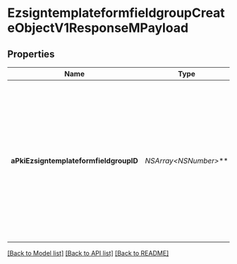 # EzsigntemplateformfieldgroupCreateObjectV1ResponseMPayload

## Properties
Name | Type | Description | Notes
------------ | ------------- | ------------- | -------------
**aPkiEzsigntemplateformfieldgroupID** | **NSArray&lt;NSNumber*&gt;*** | An array of unique IDs representing the object that were requested to be created.  They are returned in the same order as the array containing the objects to be created that was sent in the request. | 

[[Back to Model list]](../README.md#documentation-for-models) [[Back to API list]](../README.md#documentation-for-api-endpoints) [[Back to README]](../README.md)



